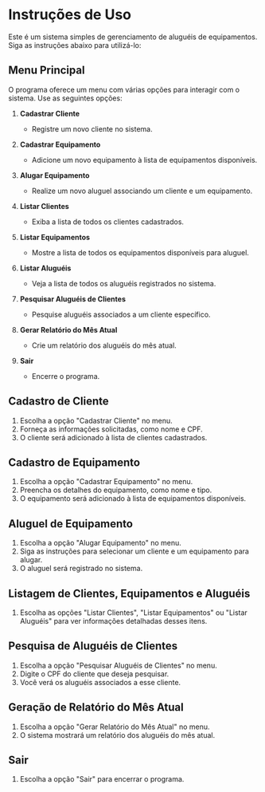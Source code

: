# Instruções de Uso

Este é um sistema simples de gerenciamento de aluguéis de equipamentos. Siga as instruções abaixo para utilizá-lo:

## Menu Principal

O programa oferece um menu com várias opções para interagir com o sistema. Use as seguintes opções:

1. **Cadastrar Cliente**
   - Registre um novo cliente no sistema.

2. **Cadastrar Equipamento**
   - Adicione um novo equipamento à lista de equipamentos disponíveis.

3. **Alugar Equipamento**
   - Realize um novo aluguel associando um cliente e um equipamento.

4. **Listar Clientes**
   - Exiba a lista de todos os clientes cadastrados.

5. **Listar Equipamentos**
   - Mostre a lista de todos os equipamentos disponíveis para aluguel.

6. **Listar Aluguéis**
   - Veja a lista de todos os aluguéis registrados no sistema.

7. **Pesquisar Aluguéis de Clientes**
   - Pesquise aluguéis associados a um cliente específico.

8. **Gerar Relatório do Mês Atual**
   - Crie um relatório dos aluguéis do mês atual.

9. **Sair**
   - Encerre o programa.

## Cadastro de Cliente

1. Escolha a opção "Cadastrar Cliente" no menu.
2. Forneça as informações solicitadas, como nome e CPF.
3. O cliente será adicionado à lista de clientes cadastrados.

## Cadastro de Equipamento

1. Escolha a opção "Cadastrar Equipamento" no menu.
2. Preencha os detalhes do equipamento, como nome e tipo.
3. O equipamento será adicionado à lista de equipamentos disponíveis.

## Aluguel de Equipamento

1. Escolha a opção "Alugar Equipamento" no menu.
2. Siga as instruções para selecionar um cliente e um equipamento para alugar.
3. O aluguel será registrado no sistema.

## Listagem de Clientes, Equipamentos e Aluguéis

1. Escolha as opções "Listar Clientes", "Listar Equipamentos" ou "Listar Aluguéis" para ver informações detalhadas desses itens.

## Pesquisa de Aluguéis de Clientes

1. Escolha a opção "Pesquisar Aluguéis de Clientes" no menu.
2. Digite o CPF do cliente que deseja pesquisar.
3. Você verá os aluguéis associados a esse cliente.

## Geração de Relatório do Mês Atual

1. Escolha a opção "Gerar Relatório do Mês Atual" no menu.
2. O sistema mostrará um relatório dos aluguéis do mês atual.

## Sair

1. Escolha a opção "Sair" para encerrar o programa.
